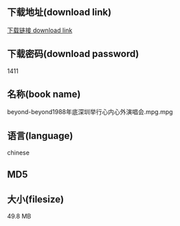 ## 下载地址(download link)
[下载链接 download link](https://tutu365.netlify.app/?s=beyond-beyond1988%E5%B9%B4%E5%BA%95%E6%B7%B1%E5%9C%B3%E4%B8%BE%E8%A1%8C%E5%BF%83%E5%86%85%E5%BF%83%E5%A4%96%E6%BC%94%E5%94%B1%E4%BC%9A.mpg)

## 下载密码(download password)
1411

## 名称(book name)
beyond-beyond1988年底深圳举行心内心外演唱会.mpg.mpg

## 语言(language)
chinese

## MD5


## 大小(filesize)
49.8 MB

